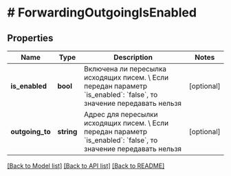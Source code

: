 # # ForwardingOutgoingIsEnabled

## Properties

Name | Type | Description | Notes
------------ | ------------- | ------------- | -------------
**is_enabled** | **bool** | Включена ли пересылка исходящих писем. \\  Если передан параметр &#x60;is_enabled&#x60;: &#x60;false&#x60;, то значение передавать нельзя | [optional]
**outgoing_to** | **string** | Адрес для пересылки исходящих писем. \\  Если передан параметр &#x60;is_enabled&#x60;: &#x60;false&#x60;, то значение передавать нельзя | [optional]

[[Back to Model list]](../../README.md#models) [[Back to API list]](../../README.md#endpoints) [[Back to README]](../../README.md)
